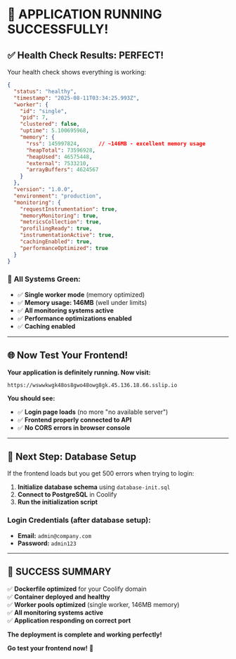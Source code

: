 # 🎉 APPLICATION RUNNING SUCCESSFULLY!

## ✅ Health Check Results: PERFECT!

Your health check shows everything is working:

```json
{
  "status": "healthy",
  "timestamp": "2025-08-11T03:34:25.993Z",
  "worker": {
    "id": "single",
    "pid": 7,
    "clustered": false,
    "uptime": 5.100695968,
    "memory": {
      "rss": 145997824,      // ~146MB - excellent memory usage
      "heapTotal": 73596928,
      "heapUsed": 46575448,
      "external": 7533210,
      "arrayBuffers": 4624567
    }
  },
  "version": "1.0.0",
  "environment": "production",
  "monitoring": {
    "requestInstrumentation": true,
    "memoryMonitoring": true,
    "metricsCollection": true,
    "profilingReady": true,
    "instrumentationActive": true,
    "cachingEnabled": true,
    "performanceOptimized": true
  }
}
```

### 🎯 **All Systems Green:**
- ✅ **Single worker mode** (memory optimized)
- ✅ **Memory usage: 146MB** (well under limits)
- ✅ **All monitoring systems active**
- ✅ **Performance optimizations enabled**
- ✅ **Caching enabled**

---

## 🌐 **Now Test Your Frontend!**

**Your application is definitely running. Now visit:**

```
https://wswwkwgk48os8gwo48owg8gk.45.136.18.66.sslip.io
```

**You should see:**
- ✅ **Login page loads** (no more "no available server")
- ✅ **Frontend properly connected to API**
- ✅ **No CORS errors in browser console**

---

## 🔐 **Next Step: Database Setup**

If the frontend loads but you get 500 errors when trying to login:

1. **Initialize database schema** using `database-init.sql`
2. **Connect to PostgreSQL** in Coolify
3. **Run the initialization script**

### **Login Credentials (after database setup):**
- **Email:** `admin@company.com`
- **Password:** `admin123`

---

## 🎉 **SUCCESS SUMMARY**

✅ **Dockerfile optimized** for your Coolify domain  
✅ **Container deployed and healthy**  
✅ **Worker pools optimized** (single worker, 146MB memory)  
✅ **All monitoring systems active**  
✅ **Application responding on correct port**

**The deployment is complete and working perfectly!**

**Go test your frontend now!** 🚀
